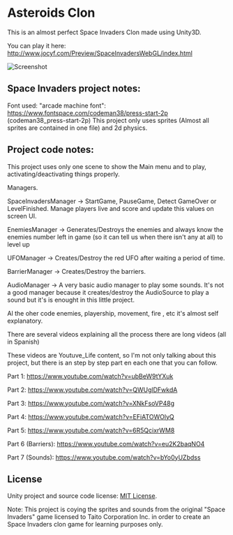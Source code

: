 Asteroids Clon
==============


This is an almost perfect Space Invaders Clon made using Unity3D.

You can play it here: http://www.jocyf.com/Preview/SpaceInvadersWebGL/index.html


![Screenshot](spaceinvaders.jpg)


Space Invaders project notes:
------------------------

Font used: "arcade machine font": https://www.fontspace.com/codeman38/press-start-2p  (codeman38_press-start-2p)
This project only uses sprites (Almost all sprites are contained in one file) and 2d physics.


Project code notes:
-------------------

This project uses only one scene to show the Main menu and to play, activating/deactivating things properly.

Managers.

SpaceInvadersManager -> StartGame, PauseGame, Detect GameOver or LevelFinished. Manage players live and score and update this values on screen UI.

EnemiesManager -> Generates/Destroys the enemies and always know the enemies number left in game (so it can tell us when there isn't any at all) to level up

UFOManager -> Creates/Destroy the red UFO after waiting a period of time.

BarrierManager -> Creates/Destroy the barriers.


AudioManager -> A very basic audio manager to play some sounds. It's not a good manager because it creates/destroy the AudioSource to play a sound but
				it's is enought in this little project.

Al the oher code enemies, playership, movement, fire , etc it's almost self explanatory.

There are several videos explaining all the process there are long videos (all in Spanish)

These videos are Youtuve_Life content, so I'm not only talking about this project, but there is an step by step part en each one that you can follow.

Part 1: https://www.youtube.com/watch?v=ubBeW9tYXuk

Part 2: https://www.youtube.com/watch?v=QWUglDFwkdA

Part 3: https://www.youtube.com/watch?v=XNkFsoVP48g

Part 4: https://www.youtube.com/watch?v=EFiATOWOlyQ

Part 5: https://www.youtube.com/watch?v=6R5QcixrWM8

Part 6 (Barriers): https://www.youtube.com/watch?v=eu2K2baqNO4

Part 7 (Sounds): https://www.youtube.com/watch?v=bYo0yUZbdss


License
-------
Unity project and source code license:
[MIT License](https://opensource.org/licenses/MIT).

Note: This project is coying the sprites and sounds from the original "Space Invaders" game licensed to Taito Corporation Inc.
in order to create an Space Invaders clon game for learning purposes only.




